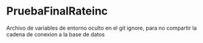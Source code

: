 # PruebaFinalRateinc

Archivo de variables de entorno oculto en el git ignore, para no compartir la cadena de conexion a la base de datos
